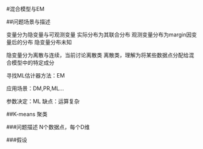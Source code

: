 #混合模型与EM

##问题场景与描述

变量分为隐变量与可观测变量
实际分布为其联合分布
观测变量分布为margin因变量后的分布
隐变量分布未知

隐变量分为离散与连续，当前讨论离散类
离散类，理解为将某些数据点分配给混合模型中的特定成分

寻找ML估计器方法：EM

应用场景：DM,PR,ML...

参数决定：ML
缺点：运算复杂

##K-means 聚类

###问题描述
N个数据点，每个D维

###假设
